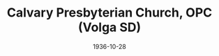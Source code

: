 ---
date: &id001 1936-10-28
end_date: null
location:
  address: 309 Astrachan Avenue
  city: Volga
  state: SD
minister:
- end: 1944-01-01
  name: Charles Shook
  start: 1936-10-28
  type: Pastor
- end: 1947-01-01
  name: Llouis Knowles
  start: 1945-01-01
  type: Pastor
- end: 1951-01-01
  name: Arthur Olson
  start: 1947-01-01
  type: Pastor
- end: 1958-01-01
  name: Bruce Coie
  start: 1951-01-01
  type: Pastor
- end: 1972-01-01
  name: Lionel Brown
  start: 1958-01-01
  type: Pastor
- end: 1980-01-01
  name: Arthur Olson
  start: 1973-01-01
  type: Pastor
- end: 1991-01-01
  name: Donald Ritsman
  start: 1980-01-01
  type: Pastor
- end: 1999-01-01
  name: Joseph Auksela
  start: 1992-01-01
  type: Pastor
- end: 2003-01-01
  name: Christopher Accardy
  start: 2000-01-01
  type: Pastor
- end: null
  name: Steven Richert
  start: 2008-01-01
  type: Pastor
ministers:
- Charles Shook
- Llouis Knowles
- Arthur Olson
- Bruce Coie
- Lionel Brown
- Arthur Olson
- Donald Ritsman
- Joseph Auksela
- Christopher Accardy
- Steven Richert
name: Calvary Presbyterian Church, OPC
names:
- end: null
  name: Calvary Presbyterian Church, OPC
  start: 1936-10-28
origination_date: *id001
raw_data: "SD Volga\nCalvary Presbyterian Church, OPC  (October 28, 1936\u2013 )\n\
  309 Astrachan Avenue\nPastors: Charles Shook, 1936\u201344\nLlouis Knowles, 1945\u2013\
  47\nArthur Olson, 1947\u201351\nBruce Coie, 1951\u201358\nLionel Brown, 1958\u2013\
  72\nArthur Olson, 1973\u201380\nDonald Ritsman, 1980\u201391\nJoseph Auksela, 1992\u2013\
  99\nChristopher Accardy, 2000\u20132003\nSteven Richert, 2008\u2013"
received_from: null
states:
- SD
status:
  active: true
  end_date: null
  reason: null
  received_from: null
  withdrawal_to: null
title: Calvary Presbyterian Church, OPC (Volga SD)
year_established:
- 1936

---